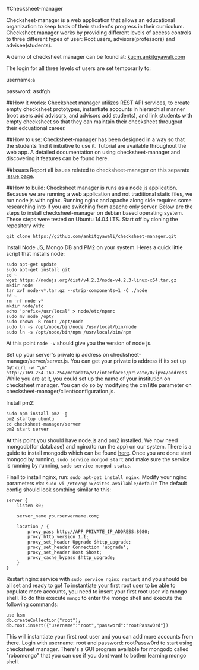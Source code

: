 #Checksheet-manager

Checksheet-manager is a web application that allows an educational organization to keep track of their student's progress in their curriculum. Checksheet manager works by providing different levels of access controls to three different types of user: Root users, advisors(professors) and advisee(students).

A demo of checksheet manager can be found at: <a href="http://kucm.ankitgyawali.com" target="_blank">kucm.ankitgyawali.com</a>

The login for all three levels of users are set temporarily to:

username:a

password: asdfgh

##How it works:
Checksheet manager utilizes REST API services, to create empty checksheet prototypes, instantiate accounts in hierarchial manner (root users add advisors, and advisors add students), and link students with empty checksheet so that they can maintain their checksheet througout their edcuational career.

##How to use:
Checksheet-manager has been designed in a way so that the students find it inituitive to use it. Tutorial are available throughout the web app. A detailed documentation on using checksheet-manager and discovering it features can be found here.

##Issues
Report all issues related to checksheet-manager on this separate <a href="https://github.com/ankitgyawali/checksheet-manager/issues" target="_blank">issue page</a>.

##How to build:
Checksheet manager is runs as a node js application. Because we are running a web application and not traditional static files, we run node js with nginx. Running nginx and apache along side requires some researching into if you are switching from apache only server. Below are the steps to install checksheet-manager on debian based operating system. These steps were tested on Ubuntu 14.04 LTS.
Start off by cloning the repository with: 

```git clone https://github.com/ankitgyawali/checksheet-manager.git```

Install Node JS, Mongo DB and PM2 on your system. Heres a quick little script that installs node:
````
sudo apt-get update
sudo apt-get install git
cd ~
wget https://nodejs.org/dist/v4.2.3/node-v4.2.3-linux-x64.tar.gz
mkdir node
tar xvf node-v*.tar.gz --strip-components=1 -C ./node
cd ~
rm -rf node-v*
mkdir node/etc
echo 'prefix=/usr/local' > node/etc/npmrc
sudo mv node /opt/
sudo chown -R root: /opt/node
sudo ln -s /opt/node/bin/node /usr/local/bin/node
sudo ln -s /opt/node/bin/npm /usr/local/bin/npm
````

At this point `node -v` should give you the version of node js.

Set up your server's private ip address on checksheet-manager/server/server.js.
You can get your private ip address if its set up by: `curl -w "\n" http://169.254.169.254/metadata/v1/interfaces/private/0/ipv4/address`
While you are at it, you could set up the name of your institution on checksheet manager. You can do so by modifying the cmTitle parameter on checksheet-manager/client/configuration.js.

Install pm2:

````
sudo npm install pm2 -g
pm2 startup ubuntu
cd checksheet-manager/server
pm2 start server
````

At this point you should have node.js and pm2 installed. We now need mongodb(for database) and nginx(to run the app) on our system.
There is a guide to install mongodb which can be found <a href="https://docs.mongodb.org/manual/tutorial/install-mongodb-on-ubuntu/" target="_blank">here</a>.
Once you are done start mongod by running, `sudo service mongod start` and make sure the service is running by running, `sudo service mongod status`.

Finall to install nginx, run: `sudo apt-get install nginx`.
Modify your nginx parameters via: `sudo vi /etc/nginx/sites-available/default`
The default config should look somthing similar to this:
````
server {
    listen 80;

    server_name yourservername.com;

    location / {
        proxy_pass http://APP_PRIVATE_IP_ADDRESS:8080;
        proxy_http_version 1.1;
        proxy_set_header Upgrade $http_upgrade;
        proxy_set_header Connection 'upgrade';
        proxy_set_header Host $host;
        proxy_cache_bypass $http_upgrade;
    }
}
````
Restart nginx service with `sudo service nginx restart` and you should be all set and ready to go! To instantiate your first root user to be able to populate more accounts, you need to insert your first root user via mongo shell. To do this execute `mongo` to enter the mongo shell and execute the following commands:
````
use ksm
db.createCollection("root");
db.root.insert({"username":"root","password":"rootPassw0rd"})
````
This will instantiate your first root user and you can add more accounts from there. Login with username: root and password: rootPassw0rd to start using checksheet manager. There's a GUI program available for mongodb called "robomongo" that you can use if you dont want to bother learning mongo shell.

